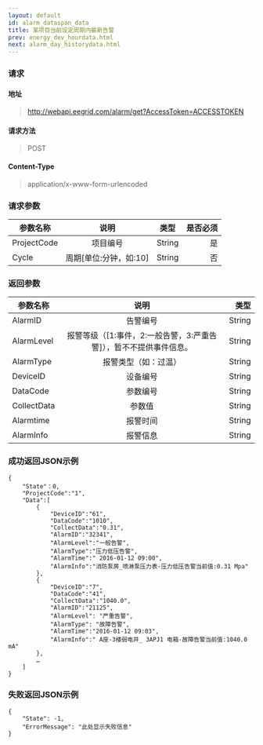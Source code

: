 ```yaml
---
layout: default
id: alarm_dataspan_data
title: 某项目当前设定周期内最新告警
prev: energy_dev_hourdata.html
next: alarm_day_historydata.html
---
```


### 请求
#### 地址
> http://webapi.eegrid.com/alarm/get?AccessToken=ACCESSTOKEN

#### 请求方法
> POST

#### Content-Type
> application/x-www-form-urlencoded

### 请求参数
| 参数名称        | 说明           | 类型  |   是否必须  |
| ------------- |:-------------:|:------:|-----:|
| ProjectCode      | 项目编号 | String |  是   |
| Cycle      | 周期[单位:分钟，如:10] | String |  否   |

### 返回参数
| 参数名称        | 说明           | 类型  |
| ------------- |:-------------:| -----:|
| AlarmID      | 告警编号 | String |
| AlarmLevel      | 报警等级（[1:事件，2:一般告警，3:严重告警]），暂不不提供事件信息。      | String |
| AlarmType      | 报警类型（如：过温） | String |
| DeviceID      | 设备编号      | String |
| DataCode        | 参数编号 | String |
| CollectData      | 参数值 | String |
| Alarmtime      | 报警时间      | String |
| AlarmInfo        | 报警信息 | String |





### 成功返回JSON示例
```
{
    "State"：0,
    "ProjectCode":"1",
    "Data":[
        {
            "DeviceID":"61",
            "DataCode":"1010",
            "CollectData":"0.31",
            "AlarmID":"32341",
            "AlarmLevel":"一般告警",
            "AlarmType":"压力低压告警",
            "AlarmTime":" 2016-01-12 09:00",
            "AlarmInfo":"消防泵房_喷淋泵压力表-压力低压告警当前值:0.31 Mpa"
        },
        {
            "DeviceID":"7",
            "DataCode":"41",
            "CollectData":"1040.0",
            "AlarmID":"21125",
            "AlarmLevel": "严重告警",
            "AlarmType": "故障告警",
            "AlarmTime":"2016-01-12 09:03",
            "AlarmInfo":" A座-3楼弱电井_ 3APJ1 电箱-故障告警当前值:1040.0 mA"
        },
        …
    ]
}

```

### 失败返回JSON示例 
```
{
    "State": -1,
    "ErrorMessage": "此处显示失败信息"
}
```
